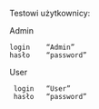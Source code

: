 Testowi użytkownicy:

Admin

    login    “Admin” 
    hasło    “password”
User

     login   “User”
     hasło   “password”
